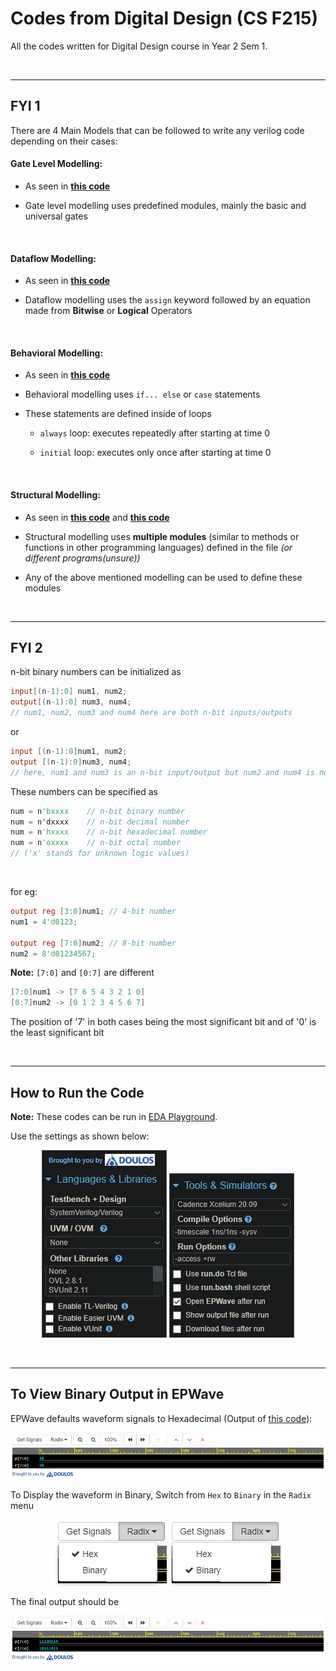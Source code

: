 # Codes from Digital Design (CS F215)

All the codes written for Digital Design course in Year 2 Sem 1.

<br>

---

## FYI 1

There are 4 Main Models that can be followed to write any verilog code depending on their cases:

#### Gate Level Modelling:

- As seen in [**this code**](https://github.com/joejo-joestar/uni-codes/blob/main/Year%202/Digital%20Design/Lab%20Codes%20%5BExpt%20Progs%5D/Expt03/R1_Ckt_GateModelling.sv)

- Gate level modelling uses predefined modules, mainly the basic and universal gates

<br>

#### Dataflow Modelling:

- As seen in [**this code**](https://github.com/joejo-joestar/uni-codes/blob/main/Year%202/Digital%20Design/Lab%20Codes%20%5BAssignment%20Progs%5D/Expt03/E03_Q2_Eqn_Ckt_Dataflow.sv)

- Dataflow modelling uses the `assign` keyword followed by an equation made from **Bitwise** or **Logical** Operators

<br>

#### Behavioral Modelling:

- As seen in [**this code**](https://github.com/joejo-joestar/uni-codes/blob/main/Year%202/Digital%20Design/Lab%20Codes%20%5BAssignment%20Progs%5D/Expt04/E04_Q3_Full_Subtarctor_Behavior.sv)

- Behavioral modelling uses `if... else` or `case` statements

- These statements are defined inside of loops

  - `always` loop: executes repeatedly after starting at time 0

  - `initial` loop: executes only once after starting at time 0

<br>

#### Structural Modelling:

- As seen in [**this code**](https://github.com/joejo-joestar/uni-codes/blob/main/Year%202/Digital%20Design/Lab%20Codes%20%5BSelf%20Eval%20Progs%5D/Expt04/E04_SE05_FullSubber_Struct.sv) and [**this code**](https://github.com/joejo-joestar/uni-codes/blob/main/Year%202/Digital%20Design/Lab%20Codes%20%5BExpt%20Progs%5D/Expt04/R3_parallel_adder/R3_prallel_adder.sv)

- Structural modelling uses **multiple modules** (similar to methods or functions in other programming languages) defined in the file *(or different programs(unsure))*

- Any of the above mentioned modelling can be used to define these modules

<br>

---

## FYI 2

n-bit binary numbers can be initialized as

```verilog
input[(n-1):0] num1, num2;
output[(n-1):0] num3, num4;
// num1, num2, num3 and num4 here are both n-bit inputs/outputs
```

or

```verilog
input [(n-1):0]num1, num2;
output [(n-1):0]num3, num4;
// here, num1 and num3 is an n-bit input/output but num2 and num4 is not
```

These numbers can be specified as

```verilog
num = n'bxxxx    // n-bit binary number
num = n'dxxxx    // n-bit decimal number
num = n'hxxxx    // n-bit hexadecimal number
num = n'oxxxx    // n-bit octal number
// ('x' stands for unknown logic values)
```

<br>

for eg:

```verilog
output reg [3:0]num1; // 4-bit number
num1 = 4'd0123;

output reg [7:0]num2; // 8-bit number
num2 = 8'd01234567;
```

**Note:** `[7:0]` and `[0:7]` are different

```verilog
[7:0]num1 -> [7 6 5 4 3 2 1 0]
[0:7]num2 -> [0 1 2 3 4 5 6 7]
```

The position of '7' in both cases being the most significant bit and of '0' is the least significant bit

<br>

---

## How to Run the Code

**Note:** These codes can be run in [EDA Playground](https://edaplayground.com).

Use the settings as shown below:

<p align="center">

  <img src="/Year%202/Digital%20Design/Media/langnlibspart1.png" alt="Language settings" title="Language settings" data-align="center">

  <img src="/Year%202/Digital%20Design/Media/toolsnsimspart2.png" title="Tools & Simulators settings" alt="Tools & Simulators settings" data-align="center">

</p>

<br>

---

## To View Binary Output in EPWave

EPWave defaults waveform signals to Hexadecimal (Output of [this code](Year%202/Digital%20Design/Lab%20Codes%20%5BSelf%20Eval%20Progs%5D/Expt04/SE09_GrayCodetoBinary.sv)):

<p align="center">

  <img src="/Year%202/Digital%20Design/Media/EPWave_Hex_op.png" alt="EPWave Hex Output" title="EPWave Hex Output" data-align="center">

</p>

To Display the waveform in Binary, Switch from `Hex` to `Binary` in the `Radix` menu

<p align="center">

  <img src="/Year%202/Digital%20Design/Media/EPWave_Hex_Radix.png" alt="EPWave Hex Radix" title="EPWave Hex Radix" data-align="center">

  <img src="/Year%202/Digital%20Design/Media/EPWave_Binary_Radix.png" alt="EPWave Binary Radix" title="EPWave Binary Radix" data-align="center">

</p>

The final output should be

<p align="center">

  <img src="/Year%202/Digital%20Design/Media/EPWave_Binary_op.png" alt="EPWave Binary Output" title="EPWave Binary Output" data-align="center">

</p>
